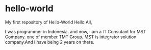 # hello-world
My first repository of Hello-World
Hello All,

I was programmer in Indonesia. and now, i am a IT Consutant for MST Company. one of member TMT Group.
MST is integrator solution company.And i have being 2 years on there.
